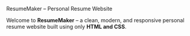  ResumeMaker – Personal Resume Website

Welcome to **ResumeMaker** – a clean, modern, and responsive personal resume website built using only **HTML and CSS**. 
